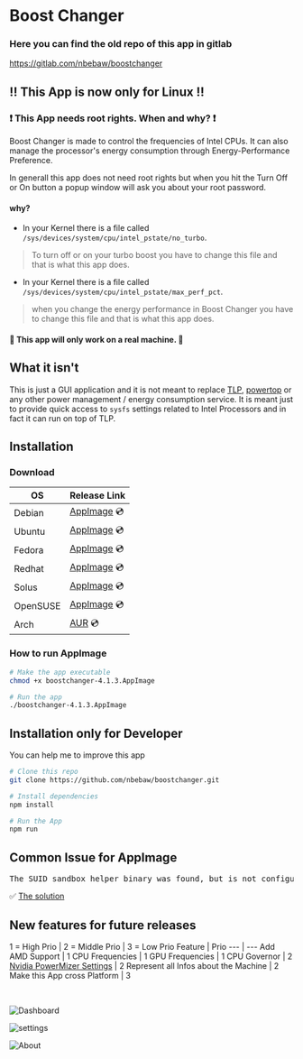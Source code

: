 # Boost Changer
### Here you can find the old repo of this app in gitlab
https://gitlab.com/nbebaw/boostchanger

## :bangbang: This App is now only for Linux :bangbang:

### :heavy_exclamation_mark: This App needs root rights. When and why? :heavy_exclamation_mark:

Boost Changer is made to control the frequencies of Intel CPUs. It can also manage the processor's energy consumption through Energy-Performance Preference.

In generall this app does not need root rights but when you hit the Turn Off or On button a popup window will ask you about your root password.

#### why?

- In your Kernel there is a file called <code>/sys/devices/system/cpu/intel_pstate/no_turbo</code>.
> To turn off or on your turbo boost you have to change this file and that is what this app does.<br>

- In your Kernel there is a file called <code>/sys/devices/system/cpu/intel_pstate/max_perf_pct</code>.
> when you change the energy performance in Boost Changer you have to change this file and that is what this app does.

#### :pushpin: This app will only work on a real machine. :pushpin:

## What it isn't
This is just a GUI application and it is not meant to replace 
[TLP](https://linrunner.de/en/tlp/tlp.html), [powertop](https://01.org/powertop) or 
any other power management / energy consumption service. It is meant just to 
provide quick access to ``sysfs`` settings related to Intel Processors and 
in fact it can run on top of TLP.

## Installation
### Download
  
  OS| Release Link |
--- | --- |
Debian | [AppImage](https://github.com/nbebaw/boostchanger/releases/download/v4.1.3/boostchanger-4.1.3.AppImage) :cd: | 
Ubuntu | [AppImage](https://github.com/nbebaw/boostchanger/releases/download/v4.1.3/boostchanger-4.1.3.AppImage) :cd: | 
Fedora | [AppImage](https://github.com/nbebaw/boostchanger/releases/download/v4.1.3/boostchanger-4.1.3.AppImage) :cd: | 
Redhat | [AppImage](https://github.com/nbebaw/boostchanger/releases/download/v4.1.3/boostchanger-4.1.3.AppImage) :cd: | 
Solus | [AppImage](https://github.com/nbebaw/boostchanger/releases/download/v4.1.3/boostchanger-4.1.3.AppImage) :cd: | 
OpenSUSE | [AppImage](https://github.com/nbebaw/boostchanger/releases/download/v4.1.3/boostchanger-4.1.3.AppImage) :cd: | 
Arch | [AUR](https://aur.archlinux.org/packages/boostchanger-git) :cd: | 

### How to run AppImage
```bash
# Make the app executable 
chmod +x boostchanger-4.1.3.AppImage

# Run the app
./boostchanger-4.1.3.AppImage
```
## Installation only for Developer
You can help me to improve this app

```bash
# Clone this repo
git clone https://github.com/nbebaw/boostchanger.git

# Install dependencies
npm install

# Run the App
npm run
```

## Common Issue for AppImage
<pre>The SUID sandbox helper binary was found, but is not configured correctly. Rather than run without sandboxing ...</pre>
:white_check_mark: [The solution](https://github.com/nbebaw/boostchanger/issues/1)

## New features for future releases
1 = High Prio |  2 = Middle Prio |  3 = Low Prio
Feature | Prio
--- | ---
Add AMD Support | 1
CPU Frequencies | 1
GPU Frequencies | 1
CPU Governor | 2
[Nvidia PowerMizer Settings](https://www.nvidia.com/en-us/drivers/feature-powermizer/) | 2
Represent all Infos about the Machine | 2
Make this App cross Platform | 3


<br>

![Dashboard](https://user-images.githubusercontent.com/57049550/105500022-9483ab80-5cc2-11eb-88e1-260d326c0ba0.png)

![settings](https://user-images.githubusercontent.com/57049550/105500026-95b4d880-5cc2-11eb-96f9-0ab83e7ed054.png)

![About](https://user-images.githubusercontent.com/57049550/105500025-95b4d880-5cc2-11eb-9940-7f97a9344080.png)
